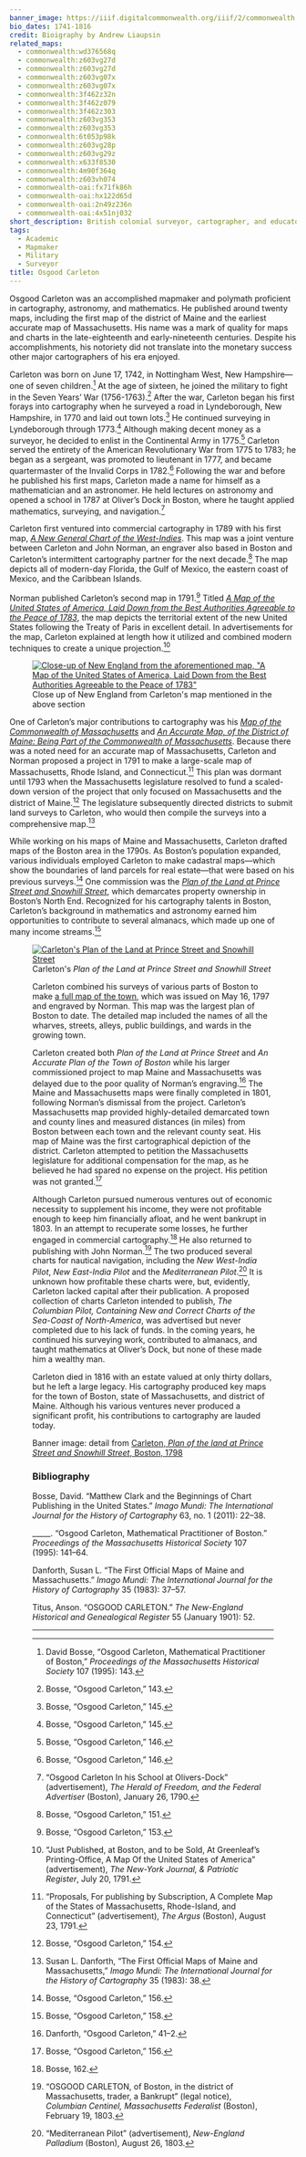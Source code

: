 ```yaml
---
banner_image: https://iiif.digitalcommonwealth.org/iiif/2/commonwealth:4m90f3650/373,2934,2721,1418/,1200/0/default.jpg
bio_dates: 1741-1816
credit: Bioigraphy by Andrew Liaupsin
related_maps:
  - commonwealth:wd376568q
  - commonwealth:z603vg27d
  - commonwealth:z603vg27d
  - commonwealth:z603vg07x
  - commonwealth:z603vg07x
  - commonwealth:3f462z32n
  - commonwealth:3f462z079
  - commonwealth:3f462z303
  - commonwealth:z603vg353
  - commonwealth:z603vg353
  - commonwealth:6t053p98k
  - commonwealth:z603vg28p
  - commonwealth:z603vg29z
  - commonwealth:x633f8530
  - commonwealth:4m90f364q
  - commonwealth:z603vh074
  - commonwealth-oai:fx71fk86h
  - commonwealth-oai:hx122d65d
  - commonwealth-oai:2n49z236n
  - commonwealth-oai:4x51nj032
short_description: British colonial surveyor, cartographer, and educator
tags:
  - Academic
  - Mapmaker
  - Military
  - Surveyor
title: Osgood Carleton
---
```


Osgood Carleton was an accomplished mapmaker and polymath proficient in cartography, astronomy, and mathematics. He published around twenty maps, including the first map of the district of Maine and the earliest accurate map of Massachusetts. His name was a mark of quality for maps and charts in the late-eighteenth and early-nineteenth centuries. Despite his accomplishments, his notoriety did not translate into the monetary success other major cartographers of his era enjoyed.

Carleton was born on June 17, 1742, in Nottingham West, New Hampshire—one of seven children.[^1] At the age of sixteen, he joined the military to fight in the Seven Years’ War (1756-1763).[^2] After the war, Carleton began his first forays into cartography when he surveyed a road in Lyndeborough, New Hampshire, in 1770 and laid out town lots.[^3] He continued surveying in Lyndeborough through 1773.[^4] Although making decent money as a surveyor, he decided to enlist in the Continental Army in 1775.[^5] Carleton served the entirety of the American Revolutionary War from 1775 to 1783; he began as a sergeant, was promoted to lieutenant in 1777, and became quartermaster of the Invalid Corps in 1782.[^6]  Following the war and before he published his first maps, Carleton made a name for himself as a mathematician and an astronomer. He held lectures on astronomy and opened a school in 1787 at Oliver’s Dock in Boston, where he taught applied mathematics, surveying, and navigation.[^7]

Carleton first ventured into commercial cartography in 1789 with his first map, [_A New General Chart of the West-Indies_](https://collections.leventhalmap.org/search/commonwealth:3f462z41m). This map was a joint venture between Carleton and John Norman, an engraver also based in Boston and Carleton’s intermittent cartography partner for the next decade.[^8] The map depicts all of modern-day Florida, the Gulf of Mexico, the eastern coast of Mexico, and the Caribbean Islands.

Norman published Carleton’s second map in 1791.[^9] Titled [_A Map of the United States of America, Laid Down from the Best Authorities Agreeable to the Peace of 1783_](/maps/commonwealth:z603vh074/), the map depicts the territorial extent of the new United States following the Treaty of Paris in excellent detail. In advertisements for the map, Carleton explained at length how it utilized and combined modern techniques to create a unique projection.[^10] 

<figure class="table m-auto">
  <a href="/maps/commonwealth:z603vh074/">
    <img src="https://iiif.digitalcommonwealth.org/iiif/2/commonwealth:6108vt74f/3504,902,3871,2414/pct:50/0/default.jpg" alt="Close-up of New England from the aforementioned map, &quot;A Map of the United States of America, Laid Down from the Best Authorities Agreeable to the Peace of 1783&quot;" />
  </a>
  <figcaption class="table-caption caption-bottom">
    Close up of New England from Carleton&#39;s map mentioned in the above section
  </figcaption>
</figure>

One of Carleton’s major contributions to cartography was his [_Map of the Commonwealth of Massachusetts_](/maps/commonwealth:wd376568q/) and [_An Accurate Map, of the District of Maine: Being Part of the Commonwealth of Massachusetts_](/maps/commonwealth:z603vg27d/). Because there was a noted need for an accurate map of Massachusetts, Carleton and Norman proposed a project in 1791 to make a large-scale map of Massachusetts, Rhode Island, and Connecticut.[^11] This plan was dormant until 1793 when the Massachusetts legislature resolved to fund a scaled-down version of the project that only focused on Massachusetts and the district of Maine.[^12] The legislature subsequently directed districts to submit land surveys to Carleton, who would then compile the surveys into a comprehensive map.[^13]

While working on his maps of Maine and Massachusetts, Carleton drafted maps of the Boston area in the 1790s. As Boston’s population expanded, various individuals employed Carleton to make cadastral maps—which show the boundaries of land parcels for real estate—that were based on his previous surveys.[^14] One commission was the [_Plan of the Land at Prince Street and Snowhill Street_](/maps/commonwealth:4m90f364q/), which demarcates property ownership in Boston’s North End. Recognized for his cartography talents in Boston, Carleton’s background in mathematics and astronomy earned him opportunities to contribute to several almanacs, which made up one of many income streams.[^15]

<figure class="table m-auto">
  <a href="/maps/commonwealth:4m90f364q/">
    <img src="https://iiif.digitalcommonwealth.org/iiif/2/commonwealth:4m90f3650/107,513,3494,3603/pct:50/0/default.jpg" alt="Carleton&#39;s Plan of the Land at Prince Street and Snowhill Street" />
  </a>
  <figcaption class="table-caption caption-bottom">
    Carleton&#39;s <em>Plan of the Land at Prince Street and Snowhill Street</em>
  </figcaption>

Carleton combined his surveys of various parts of Boston to make [a full map of the town](/maps/commonwealth:z603vg07x/), which was issued on May 16, 1797 and engraved by Norman. This map was the largest plan of Boston to date. The detailed map included the names of all the wharves, streets, alleys, public buildings, and wards in the growing town.

Carleton created both _Plan of the Land at Prince Street_ and _An Accurate Plan of the Town of Boston_ while his larger commissioned project to map Maine and Massachusetts was delayed due to the poor quality of Norman’s engraving.[^16] The Maine and Massachusetts maps were finally completed in 1801, following Norman’s dismissal from the project. Carleton’s Massachusetts map provided highly-detailed demarcated town and county lines and measured distances (in miles) from Boston between each town and the relevant county seat. His map of Maine was the first cartographical depiction of the district. Carleton attempted to petition the Massachusetts legislature for additional compensation for the map, as he believed he had spared no expense on the project. His petition was not granted.[^17]

Although Carleton pursued numerous ventures out of economic necessity to supplement his income, they were not profitable enough to keep him financially afloat, and he went bankrupt in 1803. In an attempt to recuperate some losses, he further engaged in commercial cartography.[^18] He also returned to publishing with John Norman.[^19] The two produced several charts for nautical navigation, including the _New West-India Pilot_, _New East-India Pilot_ and the _Mediterranean Pilot_.[^20] It is unknown how profitable these charts were, but, evidently, Carleton lacked capital after their publication. A proposed collection of charts Carleton intended to publish, _The Columbian Pilot, Containing New and Correct Charts of the Sea-Coast of North-America_, was advertised but never completed due to his lack of funds. In the coming years, he continued his surveying work, contributed to almanacs, and taught mathematics at Oliver’s Dock, but none of these made him a wealthy man.

Carleton died in 1816 with an estate valued at only thirty dollars, but he left a large legacy. His cartography produced key maps for the town of Boston, state of Massachusetts, and district of Maine. Although his various ventures never produced a significant profit, his contributions to cartography are lauded today.

Banner image: detail from [Carleton, _Plan of the land at Prince Street and Snowhill Street_, Boston, 1798](/maps/commonwealth:4m90f364q)

[^1]: David Bosse, “Osgood Carleton, Mathematical Practitioner of Boston,” _Proceedings of the Massachusetts Historical Society_ 107 (1995): 143.

[^2]: Bosse, “Osgood Carleton,” 143.

[^3]: Bosse, “Osgood Carleton,” 145.

[^4]: Bosse, “Osgood Carleton,” 145.

[^5]: Bosse, “Osgood Carleton,” 146.

[^6]: Bosse, “Osgood Carleton,” 146.

[^7]: “Osgood Carleton In his School at Olivers-Dock” (advertisement), _The Herald of Freedom, and the Federal Advertiser_ (Boston), January 26, 1790.

[^8]: Bosse, “Osgood Carleton,” 151.

[^9]: Bosse, “Osgood Carleton,” 153.

[^10]: “Just Published, at Boston, and to be Sold, At Greenleaf’s Printing-Office, A Map Of the United States of
America” (advertisement), _The New-York Journal, & Patriotic Register_, July 20, 1791.

[^11]: “Proposals, For publishing by Subscription, A Complete Map of the States of Massachusetts, Rhode-Island, and
Connecticut” (advertisement), _The Argus_ (Boston), August 23, 1791.

[^12]: Bosse, “Osgood Carleton,” 154.

[^13]: Susan L. Danforth, “The First Official Maps of Maine and Massachusetts,” _Imago Mundi: The International
Journal for the History of Cartography_ 35 (1983): 38.

[^14]: Bosse, “Osgood Carleton,” 156.

[^15]: Bosse, “Osgood Carleton,” 158.

[^16]: Danforth, “Osgood Carleton,” 41–2.

[^17]: Bosse, “Osgood Carleton,” 156.

[^18]: Bosse, 162.

[^19]: “OSGOOD CARLETON, of Boston, in the district of Massachusetts, trader, a Bankrupt” (legal notice), _Columbian Centinel, Massachusetts Federalist_ (Boston), February 19, 1803.

[^20]: “Mediterranean Pilot” (advertisement), _New-England Palladium_ (Boston), August 26, 1803. 

### Bibliography
Bosse, David. “Matthew Clark and the Beginnings of Chart Publishing in the United States.” _Imago Mundi: The International Journal for the History of Cartography_ 63, no. 1 (2011): 22–38. 

_____. “Osgood Carleton, Mathematical Practitioner of Boston.” _Proceedings of the Massachusetts Historical Society_ 107 (1995): 141–64. 

Danforth, Susan L. “The First Official Maps of Maine and Massachusetts.” _Imago Mundi: The International Journal for the History of Cartography_ 35 (1983): 37–57. 

Titus, Anson. “OSGOOD CARLETON.” _The New-England Historical and Genealogical Register_ 55 (January 1901): 52. 

***


